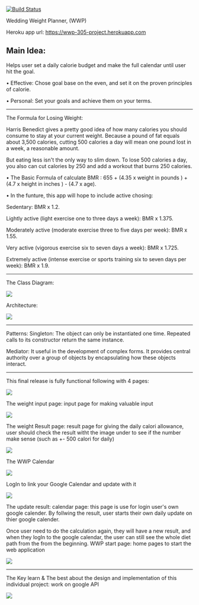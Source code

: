 [![Build Status](https://travis-ci.org/cpe305Spring17/spring2017-project-paihsu.svg?branch=master)](https://travis-ci.org/cpe305Spring17/spring2017-project-paihsu)

Wedding Weight Planner, (WWP)

Heroku app url: https://wwp-305-project.herokuapp.com

Main Idea:
---------------------------
Helps user set a daily calorie budget and make the full calendar until user hit the goal.

• Effective: Chose goal base on the even, and set it on the proven principles of calorie.

• Personal: Set your goals and achieve them on your terms.

---------------------------
The Formula for Losing Weight:  
  
  Harris Benedict gives a pretty good idea of how many calories you should consume to stay at your current weight. Because a pound of fat equals about 3,500 calories, cutting 500 calories a day will mean one pound lost in a week, a reasonable amount.

  But eating less isn't the only way to slim down. To lose 500 calories a day, you also can cut calories by 250 and add a workout that burns 250 calories.

• The Basic Formula of calculate BMR : 655 + (4.35 x weight in pounds ) + (4.7 x height in inches ) - (4.7 x age).

• In the funture, this app will hope to include active chosing:

Sedentary: BMR x 1.2.

Lightly active (light exercise one to three days a week): BMR x 1.375.

Moderately active (moderate exercise three to five days per week): BMR x 1.55.

Very active (vigorous exercise six to seven days a week): BMR x 1.725.

Extremely active (intense exercise or sports training six to seven days per week): BMR x 1.9.

---------------------------
The Class Diagram:

<img src="https://raw.githubusercontent.com/cpe305Spring17/spring2017-project-paihsu/master/WWP_classDiagram.png" />

Architecture:

<img src="https://raw.githubusercontent.com/cpe305Spring17/spring2017-project-paihsu/master/googleAPIDiagram.png" />

---------------------------
Patterns:
Singleton: The object can only be instantiated one time. Repeated calls to its constructor return the same instance.

Mediator: It useful in the development of complex forms. It provides central authority over a group of objects by encapsulating how these objects interact.

---------------------------
This final release is fully functional following with 4 pages:



<img src="https://raw.githubusercontent.com/cpe305Spring17/spring2017-project-paihsu/master/wwp01.png" />

The weight input page: input page for making valuable input

<img src="https://raw.githubusercontent.com/cpe305Spring17/spring2017-project-paihsu/master/wwp02.png" />

The weight Result page: result page for giving the daily calori allowance, user should check the result witht the image under to see if the number make sense (such as +- 500 calori for daily)

<img src="https://raw.githubusercontent.com/cpe305Spring17/spring2017-project-paihsu/master/wwp03.png" />

The WWP Calendar

<img src="https://raw.githubusercontent.com/cpe305Spring17/spring2017-project-paihsu/master/wwp04.png" />

LogIn to link your Google Calendar and update with it

<img src="https://raw.githubusercontent.com/cpe305Spring17/spring2017-project-paihsu/master/wwp05.png" />

The update result: calendar page: this page is use for login user's own google calender. By follwing the result, user starts their own daily update on thier google calender.

Once user need to do the calculation again, they will have a new result, and when they logIn to the google calendar, the user can still see the whole diet path from the from the beginning. 
WWP start page: home pages to start the web application

<img src="https://raw.githubusercontent.com/cpe305Spring17/spring2017-project-paihsu/master/wwp07.png" />

---------------------------
The Key learn & The best about the design and implementation of this individual project:  work on google API

<img src="https://raw.githubusercontent.com/cpe305Spring17/spring2017-project-paihsu/master/moregoogleapi.png" />

